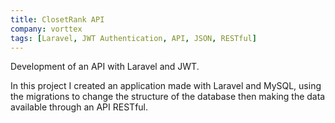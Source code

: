 ```yaml
---
title: ClosetRank API
company: vorttex
tags: [Laravel, JWT Authentication, API, JSON, RESTful]
---
```


Development of an API with Laravel and JWT.

In this project I created an application made with Laravel and MySQL, using the migrations to change the structure of the database then making the data available through an API RESTful.
